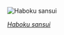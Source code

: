 
![Haboku sansui](https://upload.wikimedia.org/wikipedia/commons/thumb/8/8b/Sesshu_-_Haboku-Sansui_-_complete.jpg/375px-Sesshu_-_Haboku-Sansui_-_complete.jpg)

*[Haboku sansui](https://wikipedia.org/wiki/File:Sesshu_-_Haboku-Sansui_-_complete.jpg)*
